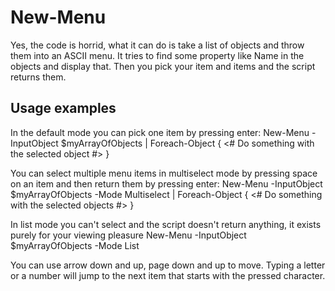 # New-Menu

Yes, the code is horrid, what it can do is take a list of objects and throw them into an ASCII menu. It tries to find some property like Name in the objects and display that. Then you pick your item and items and the script returns them.

## Usage examples

In the default mode you can pick one item by pressing enter:
New-Menu -InputObject $myArrayOfObjects | Foreach-Object { <# Do something with the selected object #> }

You can select multiple menu items in multiselect mode by pressing space on an item and then return them by pressing enter:
New-Menu -InputObject $myArrayOfObjects -Mode Multiselect | Foreach-Object { <# Do something with the selected objects #> }

In list mode you can't select and the script doesn't return anything, it exists purely for your viewing pleasure
New-Menu -InputObject $myArrayOfObjects -Mode List

You can use arrow down and up, page down and up to move. Typing a letter or a number will jump to the next item that starts with the pressed character.
